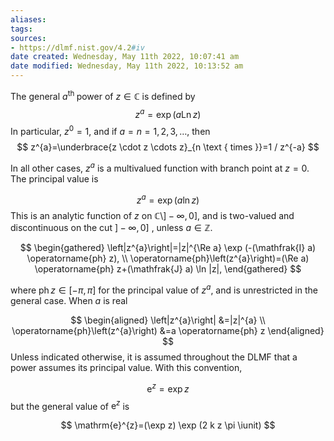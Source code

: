 ```yaml
---
aliases: 
tags: 
sources: 
- https://dlmf.nist.gov/4.2#iv
date created: Wednesday, May 11th 2022, 10:07:41 am
date modified: Wednesday, May 11th 2022, 10:13:52 am
---
```



The general $a^{\text {th }}$ power of $z\in \mathbb{C}$ is defined by
$$
z^{a}=\exp (a \operatorname{Ln} z)
$$
In particular, $z^{0}=1$, and if $a=n=1,2,3, \ldots$, then
$$
z^{a}=\underbrace{z \cdot z \cdots z}_{n \text { times }}=1 / z^{-a}
$$

In all other cases, $z^{a}$ is a multivalued function with branch point at $z=0$. The principal value is

$$
z^{a}=\exp (a \ln z)
$$
This is an analytic function of $z$ on $\mathbb{C} \setminus]-\infty, 0]$, and is two-valued and discontinuous on the cut $]-\infty, 0]$ , unless $a \in \mathbb{Z}$.

$$
\begin{gathered}
\left|z^{a}\right|=|z|^{\Re a} \exp (-(\mathfrak{I} a) \operatorname{ph} z), \\
\operatorname{ph}\left(z^{a}\right)=(\Re a) \operatorname{ph} z+(\mathfrak{J} a) \ln |z|,
\end{gathered}
$$

where $\operatorname{ph} z \in[-\pi, \pi]$ for the principal value of $z^{a}$, and is unrestricted in the general case. When $a$ is real

$$
\begin{aligned}
\left|z^{a}\right| &=|z|^{a} \\
\operatorname{ph}\left(z^{a}\right) &=a \operatorname{ph} z
\end{aligned}
$$
Unless indicated otherwise, it is assumed throughout the DLMF that a power assumes its principal value. With this convention,

$$
\mathrm{e}^{z}=\exp z
$$
but the general value of $\mathrm{e}^{z}$ is

$$
\mathrm{e}^{z}=(\exp z) \exp (2 k z \pi \iunit)
$$